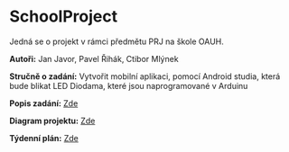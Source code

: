 # SchoolProject
<p>Jedná se o projekt v rámci předmětu PRJ na škole OAUH.</p>
<p><b>Autoři:</b> Jan Javor, Pavel Řihák, Ctibor Mlýnek</p>
<p><b>Stručně o zadání:</b> Vytvořit mobilní aplikaci, pomocí Android studia, která bude blikat LED Diodama, které jsou naprogramované v Arduinu</p>
<p><b>Popis zadání:</b> <a href="https://github.com/realfaid/SchoolProject/blob/main/doc/Dokumentace.md">Zde</a></p>
<p><b>Diagram projektu:</b> <a href="https://lucid.app/lucidchart/7089790c-cca8-46cf-ac64-6a4bcfc04791/view?page=0_0#?folder_id=home&browser=icon">Zde</a></p>
<p><b>Týdenní plán:</b> <a href="https://github.com/realfaid/SchoolProject/blob/main/plan.md">Zde</a></p>
